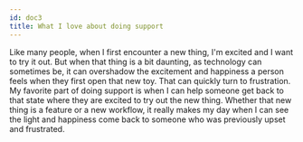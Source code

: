 ```yaml
---
id: doc3
title: What I love about doing support
---
```

Like many people, when I first encounter a new thing, I'm excited and I want to try it out. But when that thing is a bit daunting, as technology can sometimes be, it can overshadow the excitement and happiness a person feels when they first open that new toy. That can quickly turn to frustration. My favorite part of doing support is when I can help someone get back to that state where they are excited to try out the new thing. Whether that new thing is a feature or a new workflow, it really makes my day when I can see the light and happiness come back to someone who was previously upset and frustrated. 

